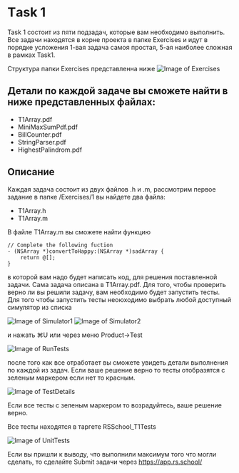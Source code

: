 # Тask 1
Task 1 состоит из пяти подзадач, которые вам необходимо выполнить. 
Все задачи находятся в корне проекта в папке Exercises и идут в порядке усложения 
1-вая задача самоя простая, 5-ая наиболее сложная в рамках Task1.

Структура папки Exercises представленна ниже
![Image of Exercises](https://github.com/rolling-scopes-school/rs.ios-stage1-task1/blob/master/images/Exercises.png)

## Детали по каждой задаче вы сможете найти в ниже представленных файлах:
  - T1Array.pdf
  - MiniMaxSumPdf.pdf
  - BillCounter.pdf
  - StringParser.pdf
  - HighestPalindrom.pdf

## Описание 
Каждая задача состоит из двух файлов .h и .m, рассмотрим первое задание
в папке /Exercises/1 вы найдете два файла:
- T1Array.h
- T1Array.m

В файле T1Array.m вы сможете найти функцию 
```
// Complete the following fuction
- (NSArray *)convertToHappy:(NSArray *)sadArray {
    return @[];
}
```
 в которой вам надо будет написать код, для решения поставленной задачи. 
 Сама задача описана в T1Array.pdf. Для того, чтобы проверить верно ли вы решили 
 задачу, вам необходимо будет запустить тесты. Для того чтобы запустить тесты неоюходимо 
 выбрать любой доступный симулятор из списка

![Image of Simulator1](https://github.com/rolling-scopes-school/rs.ios-stage1-task1/blob/master/images/Simulator1.png)
![Image of Simulator2](https://github.com/rolling-scopes-school/rs.ios-stage1-task1/blob/master/images/Simulator2.png)


и нажать ⌘U или через меню Product->Test

![Image of RunTests](https://github.com/rolling-scopes-school/rs.ios-stage1-task1/blob/master/imagesRunTests.png)

после того как все отработает вы сможете увидеть детали выполнения по каждой из задач. 
Если ваше решение верно то тесты отобразятся с зеленым маркером если нет то красным. 

![Image of TestDetails](https://github.com/rolling-scopes-school/rs.ios-stage1-task1/blob/master/imagesTestDetails.png)

Если все тесты с зеленым маркером то возрадуйтесь, ваше решение верно.

Все тесты находятся в таргете RSSchool_T1Tests

![Image of UnitTests](https://github.com/rolling-scopes-school/rs.ios-stage1-task1/blob/master/imagesUnitTests.png)

Если вы пришли к выводу, что выполнили максимум того что могли сделать, то сделайте Submit задачи через 
https://app.rs.school/




